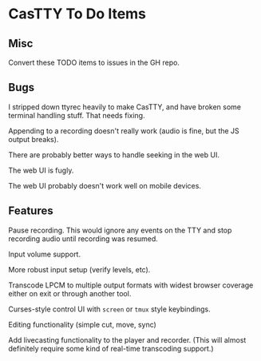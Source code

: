 # CasTTY To Do Items

## Misc

Convert these TODO items to issues in the GH repo.

## Bugs

I stripped down ttyrec heavily to make CasTTY, and have broken some terminal
handling stuff. That needs fixing.

Appending to a recording doesn't really work (audio is fine, but the JS output
breaks).

There are probably better ways to handle seeking in the web UI.

The web UI is fugly.

The web UI probably doesn't work well on mobile devices.

## Features

Pause recording. This would ignore any events on the TTY and stop recording
audio until recording was resumed.

Input volume support.

More robust input setup (verify levels, etc).

Transcode LPCM to multiple output formats with widest browser coverage either
on exit or through another tool.

Curses-style control UI with `screen` or `tmux` style keybindings.

Editing functionality (simple cut, move, sync)

Add livecasting functionality to the player and recorder. (This will almost
definitely require some kind of real-time transcoding support.)

